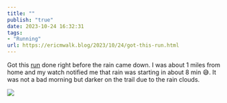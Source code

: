 ```yaml
---
title: ""
publish: "true"
date: 2023-10-24 16:32:31
tags:
- "Running"
url: https://ericmwalk.blog/2023/10/24/got-this-run.html
---
```

Got this [run](https://strava.com/activities/10096759307) done right before the rain came down. I was about 1 miles from home and my watch notified me that rain was starting in about 8 min 😅. It was not a bad morning but darker on the trail due to the rain clouds.

![](https://ericmwalk.blog/uploads/2023/0ee1da5c-5c45-4460-a437-9e7d2a4877b3.jpg)